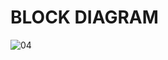# BLOCK DIAGRAM
![04](https://user-images.githubusercontent.com/99243667/156928422-fc2b96fe-96c9-4871-866e-53ba7f5a693e.png)

